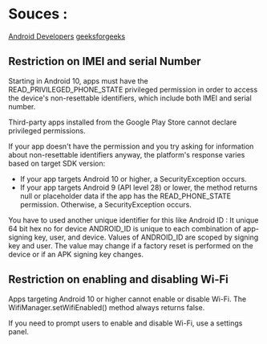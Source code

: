 # Souces :
[Android Developers](https://developer.android.com/about/versions/10/privacy/changes)
[geeksforgeeks](https://www.geeksforgeeks.org/how-to-obtain-the-connection-information-programmatically-in-android/)

## Restriction on IMEI and serial Number

Starting in Android 10, apps must have the READ_PRIVILEGED_PHONE_STATE privileged permission in order to access the device's non-resettable identifiers, which include both IMEI and serial number.

Third-party apps installed from the Google Play Store cannot declare privileged permissions.

If your app doesn't have the permission and you try asking for information about non-resettable identifiers anyway, the platform's response varies based on target SDK version:
  - If your app targets Android 10 or higher, a SecurityException occurs.
  - If your app targets Android 9 (API level 28) or lower, the method returns null or placeholder data if the app has the READ_PHONE_STATE permission. Otherwise, a SecurityException occurs.

You have to used another unique identifier for this like Android ID : It unique 64 bit hex no for device
ANDROID_ID is unique to each combination of app-signing key, user, and device. Values of ANDROID_ID are scoped by signing key and user. The value may change if a factory reset is performed on the device or if an APK signing key changes.

## Restriction on enabling and disabling Wi-Fi
Apps targeting Android 10 or higher cannot enable or disable Wi-Fi. The WifiManager.setWifiEnabled() method always returns false.

If you need to prompt users to enable and disable Wi-Fi, use a settings panel.
